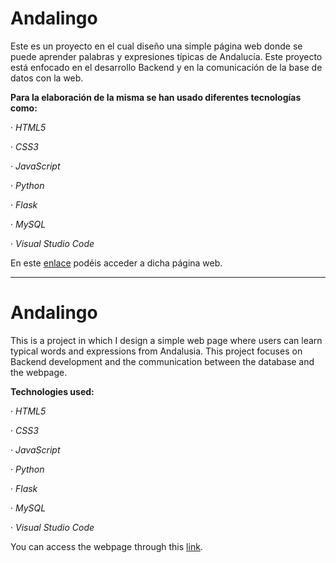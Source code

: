 # Andalingo

Este es un proyecto en el cual diseño una simple página web donde se puede aprender palabras y expresiones típicas de Andalucía. Este proyecto está enfocado en el desarrollo Backend y en la comunicación de la base de datos con la web.

**Para la elaboración de la misma se han usado diferentes tecnologías como:**

· *HTML5*

· *CSS3*

· *JavaScript*

· *Python*

· *Flask*

· *MySQL*

· *Visual Studio Code*

En este [enlace]() podéis acceder a dicha página web.


-----------------------------------------------------------------------------------------------------------------------------------------------------------------------------------------------------------------------

# Andalingo

This is a project in which I design a simple web page where users can learn typical words and expressions from Andalusia. This project focuses on Backend development and the communication between the database and the webpage.

**Technologies used:**

· *HTML5*

· *CSS3*

· *JavaScript*

· *Python*

· *Flask*

· *MySQL*

· *Visual Studio Code*

You can access the webpage through this [link]().
